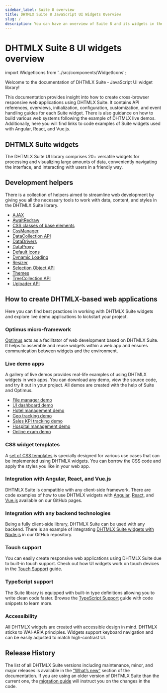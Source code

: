 ```yaml
---
sidebar_label: Suite 8 overview
title: DHTMLX Suite 8 JavaScript UI Widgets Overview 
slug: /
description: You can have an overview of Suite 8 and its widgets in the documentation of the DHTMLX JavaScript UI library. Browse developer guides and API reference, try out code examples and live demos, and download a free 30-day evaluation version of DHTMLX Suite 8.
---
```


# DHTMLX Suite 8 UI widgets overview

import WidgetIcons from '../src/components/WidgetIcons';

Welcome to the documentation of DHTMLX Suite ‐ JavaScript UI widget library!

This documentation provides insight into how to create cross-browser responsive web applications using DHTMLX Suite. It contains API references, overviews, initialization, configuration, customization, and event handling guides for each Suite widget. There is also guidance on how to build various web systems following the example of DHTMLX live demos. Additionally, here you will find links to code examples of Suite widgets used with Angular, React, and Vue.js.

## DHTMLX Suite widgets

The DHTMLX Suite UI library comprises 20+ versatile widgets for processing and visualizing large amounts of data, conveniently navigating the interface, and interacting with users in a friendly way.

<WidgetIcons />

## Development helpers

There is a collection of helpers aimed to streamline web development by giving you all the necessary tools to work with data, content, and styles in the DHTMLX Suite library.

- [AJAX](ajax/)
- [AwaitRedraw](helpers/await_redraw)
- [CSS classes of base elements](helpers/base_elements)
- [CssManager](css_manager/)
- [DataCollection API](data_collection/)
- [DataDrivers](helpers/datadrivers)
- [DataProxy](data_proxy/)
- [Default Icons](helpers/icon)
- [Dynamic Loading](helpers/lazydataproxy)
- [Resizer](helpers/resize_handler)
- [Selection Object API](selection/)
- [Themes](themes/)
- [TreeCollection API](tree_collection/)
- [Uploader API](uploader/)

## How to create DHTMLX-based web applications

Here you can find best practices in working with DHTMLX Suite widgets and explore live demo applications to kickstart your project.

### Optimus micro-framework

[Optimus](/optimus_guides/) acts as a facilitator of web development based on DHTMLX Suite. It helps to assemble and reuse widgets within a web app and ensures communication between widgets and the environment.

### Live demo apps

A gallery of live demos provides real-life examples of using DHTMLX widgets in web apps. You can download any demo, view the source code, and try it out in your project. All demos are created with the help of Suite and Optimus.

- [File manager demo](optimus_guides/filemanager_demo)
- [UI dashboard demo](optimus_guides/dashboard_demo)
- [Hotel management demo](optimus_guides/hotel_demo)
- [Geo tracking demo](optimus_guides/geotracking_demo)
- [Sales KPI tracking demo](optimus_guides/kpi_demo)
- [Hospital management demo](optimus_guides/hospital_demo)
- [Online exam demo](optimus_guides/exam_demo)

### CSS widget templates

A [set of CSS templates](https://dhtmlx.com/docs/products/dhtmlxSuite/how-to-create-javascript-applications/) is specially designed for various use cases that can be implemented using DHTMLX widgets. You can borrow the CSS code and apply the styles you like in your web app.

### Integration with Angular, React, and Vue.js
[comment]: # (ссылки ниже должны уводить на страницы доки)
DHTMLX Suite is compatible with any client-side framework. There are code examples of how to use DHTMLX widgets with [Angular](integration/suite_and_angular.md), [React](integration/suite_and_react.md), and [Vue.js](integration/suite_and_vue.md) available on our GitHub pages.

### Integration with any backend technologies

Being a fully client-side library, DHTMLX Suite can be used with any backend. There is an example of integrating [DHTMLX Suite widgets with Node.js](https://github.com/DHTMLX/nodejs-suite-demo) in our GitHub repository.

### Touch support
You can easily create responsive web applications using DHTMLX Suite due to built-in touch support. Check out how UI widgets work on touch devices in the [Touch Support](/common_features/touch_support/) guide.

### TypeScript support
The Suite library is equipped with built-in type definitions allowing you to write clean code faster. Browse the [TypeScript Support](/common_features/using_typescript/) guide with code snippets to learn more.

### Accessibility

All DHTMLX widgets are created with accessible design in mind. DHTMLX sticks to WAI-ARIA principles. Widgets support keyboard navigation and can be easily adjusted to match high-contrast UI.

## Release History

The list of all DHTMLX Suite versions including maintenance, minor, and major releases is available in the [“What’s new”](/whatsnew/) section of the documentation. If you are using an older version of DHTMLX Suite than the current one, the [migration guide](/migration/) will instruct you on the changes in the code.
